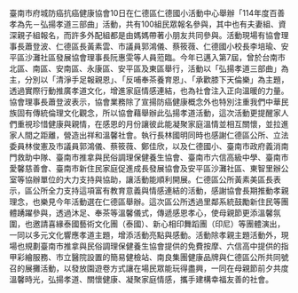 臺南市府城防癌抗癌健康協會10日在仁德區仁德國小活動中心舉辦「114年度百善孝為先－弘揚孝道三部曲」活動，共有100組民眾報名參與，其中也有夫妻組、資深親子組報名，而許多外配組都是由媽媽帶著小朋友共同參與。活動現場有協會理事長蕭登波、仁德區長黃素雲、市議員郭鴻儀、蔡筱薇、仁德國小校長李培瑜、安平區沙灘社區發展協會理事長阮惠雯等人員蒞臨。今年已邁入第7屆，曾於台南市北區、南區、安南區、永康區、安平區及東區舉行，活動以「弘揚孝道三部曲」為主，分別以「清淨手足報親恩」、「反哺奉茶養育恩」、「承歡膝下天倫樂」為主題，透過實際行動推廣孝道文化，增進家庭情感連結，也為社會注入正向溫暖的力量。協會理事長蕭登波表示，協會業務除了宣揚防癌健康概念外也特別注重我們中華民族固有傳統倫理文化觀念，所以協會藉舉辦此弘揚孝道活動，這次活動更提醒家人們重視珍惜健康與親情，在感恩的月份讓彼此能凝聚家庭溫情並相互關懷，並拉進家人間之距離，營造出祥和溫馨社會。執行長林國明同時也感謝仁德區公所、立法委員林俊憲及市議員郭鴻儀、蔡筱薇、鄭佳欣，以及仁德國小、臺南市政府義消南門救助中隊、臺南市推拿與民俗調理保健養生協會、臺南市六信高級中學、臺南市愛馨慈善會、臺南市新住民家庭促進成長發展協會及安平區沙灘社區、東智里辦公室等協辦單位的大力支持與協助，讓活動能順利開展。仁德區公所黃素美區長表示，區公所全力支持這項富有教育意義與情感連結的活動，感謝協會長期推動孝親理念，也樂見今年活動選在仁德區舉辦。這次區公所透過里鄰系統鼓勵新住民等團體踴躍參與，透過沐足、奉茶等溫馨儀式，傳遞感恩孝心，使母親節更添溫馨氛圍，也邀請喜緣泰國藝術文化團（泰國）、新心相印舞蹈團（印尼）等團體演出，一同以多元文化響應孝道主題，增添活動亮點與感動。活動除孝親主題活動外，現場也規劃臺南市推拿與民俗調理保健養生協會提供的免費按摩、六信高中提供的指甲彩繪服務、市立醫院設置的簡易健檢站、南良集團健康品牌與仁德區公所共同號召的展攤活動，以發放園遊卷方式讓在場民眾能玩得盡興，一同在母親節前夕共度溫馨時光，弘揚孝道、關懷健康、凝聚家庭情感，攜手建構幸福友善的社會。